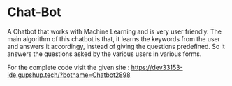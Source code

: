 # Chat-Bot
A Chatbot that works with Machine Learning and is very user friendly. The main algorithm of this chatbot is that, it learns the keywords from the user and answers it accordingy, instead of giving the questions predefined. So it answers the questions asked by the various users in various forms. 

For the complete code visit the given site :
https://dev33153-ide.gupshup.tech/?botname=Chatbot2898
